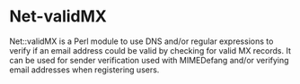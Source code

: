 # Net-validMX
Net::validMX is a Perl module to use DNS and/or regular expressions to verify if an email address could be valid by checking for valid MX records. It can be used for sender verification used with MIMEDefang and/or verifying email addresses when registering users.
